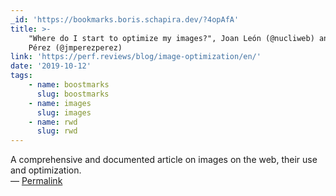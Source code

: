 ```yaml
---
_id: 'https://bookmarks.boris.schapira.dev/?4opAfA'
title: >-
    "Where do I start to optimize my images?", Joan León (@nucliweb) and José M.
    Pérez (@jmperezperez)
link: 'https://perf.reviews/blog/image-optimization/en/'
date: '2019-10-12'
tags:
    - name: boostmarks
      slug: boostmarks
    - name: images
      slug: images
    - name: rwd
      slug: rwd
---
```


A comprehensive and documented article on images on the web, their use and
optimization. <br>&#8212;
<a href="https://bookmarks.boris.schapira.dev/?4opAfA" title="Permalink">Permalink</a>
